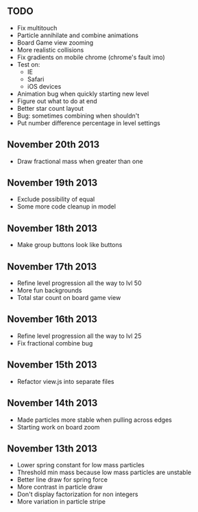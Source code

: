 TODO
----------
* Fix multitouch
* Particle annihilate and combine animations
* Board Game view zooming
* More realistic collisions
* Fix gradients on mobile chrome (chrome's fault imo)
* Test on:
  * IE
  * Safari
  * iOS devices
* Animation bug when quickly starting new level
* Figure out what to do at end
* Better star count layout
* Bug: sometimes combining when shouldn't
* Put number difference percentage in level settings

November 20th 2013
----------
* Draw fractional mass when greater than one

November 19th 2013
----------
* Exclude possibility of equal
* Some more code cleanup in model


November 18th 2013
----------
* Make group buttons look like buttons


November 17th 2013
----------
* Refine level progression all the way to lvl 50
* More fun backgrounds
* Total star count on board game view

November 16th 2013
----------
* Refine level progression all the way to lvl 25
* Fix fractional combine bug

November 15th 2013
----------
* Refactor view.js into separate files

November 14th 2013
----------
* Made particles more stable when pulling across edges
* Starting work on board zoom

November 13th 2013
----------
* Lower spring constant for low mass particles
* Threshold min mass because low mass particles are unstable
* Better line draw for spring force
* More contrast in particle draw
* Don't display factorization for non integers
* More variation in particle stripe
